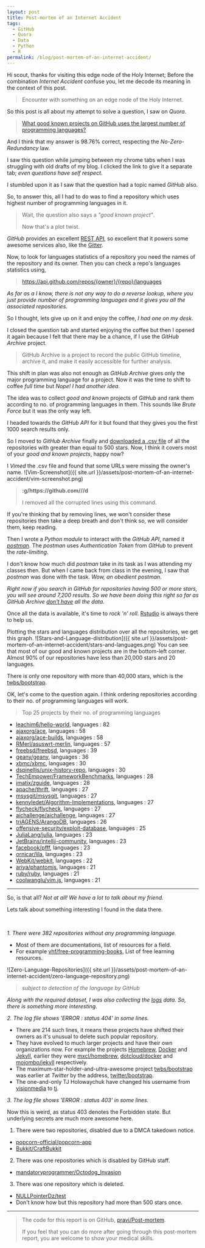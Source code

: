 ```yaml
---
layout: post
title: Post-mortem of an Internet Accident
tags:
  - GitHub
  - Quora
  - Data
  - Python
  - R
permalink: /blog/post-mortem-of-an-internet-accident/
---
```


Hi scout, thanks for visiting this edge node of the Holy Internet; Before the combination *Internet Accident* confuse you, let me decode its meaning in the context of this post.
> Encounter with something on an edge node of the Holy Internet.


So this post is all about my attempt to solve a question, I saw on *Quora*.
> [What good known projects on GitHub uses the largest number of programming languages?](http://www.quora.com/What-good-known-project-on-GitHub-uses-the-largest-number-of-programming-languages)

And I think that my answer is 98.76% correct, respecting the *No-Zero-Redundancy* law.

I saw this question while jumping between my chrome tabs when I was struggling with old drafts of my blog.
I clicked the link to give it a separate tab; *even questions have self respect*.

I stumbled upon it as I saw that the question had a topic named *GitHub* also.

So, to answer this, all I had to do was to find a repository which uses highest number of programming languages in it.
> Wait, the question also says a *"good known project"*.
>
> Now that's a plot twist.

*GitHub* provides an excellent [REST API](https://developer.github.com/v3/), so excellent that it powers some awesome services also, like the [Gitter](https://gitter.im).

Now, to look for languages statistics of a repository you need the names of the repository and its owner. Then you can check a repo's languages statistics using,
> https://api.github.com/repos/{owner}/{repo}/languages

*As far as a I know, there is not any way to do a reverse lookup, where you just provide number of programming languages and it gives you all the associated repositories.*

So I thought, lets give up on it and enjoy the coffee, *I had one on my desk*.

I closed the question tab and started enjoying the coffee but then I opened it again because I felt that there may be a chance, if I use the *GitHub Archive* project.
> GitHub Archive is a project to record the public GitHub timeline, archive it, and make it easily accessible for further analysis.

This shift in plan was also not enough as *GitHub Archive* gives only the major programming language for a project.
Now it was the time to shift to coffee *full time* but *Nope! I had another idea*.

The idea was to collect *good and known* projects of *GitHub* and rank them according to no. of programming languages in them. This sounds like *Brute Force* but it was the only way left.

I headed towards the *GitHub API* for it but found that they gives you the first 1000 search results only.

So I moved to *GitHub Archive* finally and [downloaded a .csv file](https://github.com/pravj/Post-mortem/blob/master/bigquery.sql) of all the repositories with greater than equal to 500 stars. Now, I think it covers most of your *good and known projects*, happy now?

I *Vimed* the .csv file and found that some URLs were missing the owner's name.
![Vim-Screenshot]({{ site.url }}/assets/post-mortem-of-an-internet-accident/vim-screenshot.png)

> **:g/https\:\/\/github\.com\/\//d**
>
> I removed all the corrupted lines using this command.

If you're thinking that by removing lines, we won't consider these repositories then take a deep breath and don't think so, we will consider them, keep reading.

Then I wrote a *Python module* to interact with the *GitHub API*, named it *[postman](https://github.com/pravj/Post-mortem/blob/master/postman.py)*.
The *postman* uses *Authentication Token* from *GitHub* to prevent the *rate-limiting*.

I don't know how much did *postman* take in its task as I was attending my classes then.
But when I came back from class in the evening, I saw that *postman* was done with the task. *Wow, an obedient postman*.

*Right now if you search in GitHub for repositories having 500 or more stars, you will see around 7,200 results. So we have been doing this right so far as GitHub Archive [don't have](http://git.io/78eKDg) all the data*.

Once all the data is available, it's time to *rock 'n' roll*. [Rstudio](http://www.rstudio.com) is always there to help us.

Plotting the stars and languages distribution over all the repositories, we get this graph.
![Stars-and-Language-distribution]({{ site.url }}/assets/post-mortem-of-an-internet-accident/stars-and-languages.png)
You can see that most of our good and known projects are in the bottom-left corner. Almost 90% of our repositories have less than 20,000 stars and 20 languages.

There is only one repository with more than 40,000 stars, which is the [twbs/bootstrap](https://github.com/twbs/bootstrap).

OK, let's come to the question again. I think ordering repositories according to their no. of programming languages will work.

> Top 25 projects by their no. of programming languages

* [leachim6/hello-world](https://github.com/leachim6/hello-world), languages : 82
* [ajaxorg/ace](https://github.com/ajaxorg/ace), languages : 58
* [ajaxorg/ace-builds](https://github.com/ajaxorg/ace-builds), languages : 58
* [RMerl/asuswrt-merlin](https://github.com/freebsd/freebsd), languages : 57
* [freebsd/freebsd](https://github.com/freebsd/freebsd), languages : 39
* [geany/geany](https://github.com/geany/geany), languages : 36
* [xbmc/xbmc](https://github.com/xbmc/xbmc), languages : 30
* [dspinellis/unix-history-repo](https://github.com/dspinellis/unix-history-repo), languages : 30
* [TechEmpower/FrameworkBenchmarks](https://github.com/TechEmpower/FrameworkBenchmarks), languages : 28
* [imatix/zguide](https://github.com/imatix/zguide), languages : 28
* [apache/thrift](https://github.com/apache/thrift), languages : 27
* [msysgit/msysgit](https://github.com/msysgit/msysgit), languages : 27
* [kennyledet/Algorithm-Implementations](https://github.com/kennyledet/Algorithm-Implementations), languages : 27
* [flycheck/flycheck](https://github.com/flycheck/flycheck), languages : 27
* [aichallenge/aichallenge](https://github.com/aichallenge/aichallenge), languages : 27
* [triAGENS/ArangoDB](https://github.com/triAGENS/ArangoDB), languages : 26
* [offensive-security/exploit-database](https://github.com/offensive-security/exploit-database), languages : 25
* [JuliaLang/julia](https://github.com/JuliaLang/julia), languages : 23
* [JetBrains/intellij-community](https://github.com/JetBrains/intellij-community), languages : 23
* [facebook/pfff](https://github.com/facebook/pfff), languages : 23
* [ornicar/lila](https://github.com/ornicar/lila), languages : 23
* [WebKit/webkit](https://github.com/WebKit/webkit), languages : 22
* [ariya/phantomjs](https://github.com/ariya/phantomjs), languages : 21
* [ruby/ruby](https://github.com/ruby/ruby), languages : 21
* [coolwanglu/vim.js](https://github.com/coolwanglu/vim.js), languages : 21

---

So, is that all? *Not at all! We have a lot to talk about my friend.*

Lets talk about something interesting I found in the data there.

</br>

*1. There were 382 repositories without any programming language.*

* Most of them are documentations, list of resources for a field.
* For example [vhf/free-programming-books](https://github.com/vhf/free-programming-books), List of free learning resources.

![Zero-Language-Repositories]({{ site.url }}/assets/post-mortem-of-an-internet-accident/zero-language-repository.png)
> *subject to detection of the language by GitHub*

*Along with the required dataset, I was also collecting the [logs](https://github.com/pravj/Post-mortem/blob/master/log/postman.log) data.
So, there is something more interesting.*

*2. The log file shows 'ERROR : status 404' in some lines.*

* There are 214 such lines, it means these projects have shifted their owners as it's unusual to delete such popular repository.
* They have evolved to much larger projects and have their own organizations now. For example the projects [Homebrew](https://github.com/homebrew/homebrew), [Docker](https://github.com/docker/docker) and [Jekyll](https://github.com/jekyll/jekyll), earlier they were [mxcl/homebrew](https://github.com/mxcl/homebrew), [dotcloud/docker](https://github.com/dotcloud/docker) and [mojombo/jekyll](https://github.com/mojombo/jekyll) respectively.
* The maximum-star-holder-and-ultra-awesome project [twbs/bootstrap](https://github.com/twbs/bootstrap) was earlier at *Twitter* by the address, [twitter/bootstrap](https://github.com/twitter/bootstrap).
* The one-and-only TJ Holowaychuk have changed his username from [visionmedia](https://github.com/visionmedia) to [tj](https://github.com/tj).

*3. The log file shows 'ERROR : status 403' in some lines.*

Now this is weird, as status 403 denotes the Forbidden state. But underlying secrets are much more awesome here.

1. There were two repositories, disabled due to a DMCA takedown notice.
  * [popcorn-official/popcorn-app](https://github.com/popcorn-official/popcorn-app)
  * [Bukkit/CraftBukkit](https://github.com/Bukkit/CraftBukkit)
2. There was one repositories which is disabled by GitHub staff.
  * [mandatoryprogrammer/Octodog_Invasion](https://github.com/mandatoryprogrammer/Octodog_Invasion)
3. There was one repository which is deleted.
  * [NULLPointerDz/test](https://github.com/NULLPointerDz/test)
  * Don't know how but this repository had more than 500 stars once.

---

> The code for this report is on GitHub, [pravj/Post-mortem](https://github.com/pravj/Post-mortem).
>
> If you feel that you can do more after going through this post-mortem report, you are welcome to show your medical skills.
